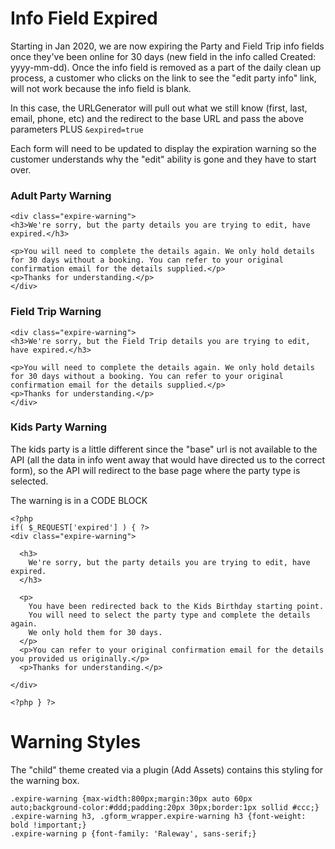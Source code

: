# Info Field Expired
Starting in Jan 2020, we are now expiring the Party and Field Trip info fields once they've been online for 30 days (new field in the info called Created: yyyy-mm-dd). Once the info field is removed as a part of the daily clean up process, a customer who clicks on the link to see the "edit party info" link, will not work because the info field is blank. 

In this case, the URLGenerator will pull out what we still know (first, last, email, phone, etc) and the redirect to the base URL and pass the above parameters PLUS `&expired=true`

Each form will need to be updated to display the expiration warning so the customer understands why the "edit" ability is gone and they have to start over. 

### Adult Party Warning
```
<div class="expire-warning">
<h3>We're sorry, but the party details you are trying to edit, have expired.</h3>

<p>You will need to complete the details again. We only hold details for 30 days without a booking. You can refer to your original confirmation email for the details supplied.</p>
<p>Thanks for understanding.</p>
</div>
```

### Field Trip Warning
```
<div class="expire-warning">
<h3>We're sorry, but the Field Trip details you are trying to edit, have expired.</h3>

<p>You will need to complete the details again. We only hold details for 30 days without a booking. You can refer to your original confirmation email for the details supplied.</p>
<p>Thanks for understanding.</p>
</div>
```

### Kids Party Warning
The kids party is a little different since the "base" url is not available to the API (all the data in info went away that would have directed us to the correct form), so the API will redirect to the base page where the party type is selected. 

The warning is in a CODE BLOCK
```
<?php
if( $_REQUEST['expired'] ) { ?>
<div class="expire-warning">

  <h3>
  	We're sorry, but the party details you are trying to edit, have expired.
  </h3>

  <p>
    You have been redirected back to the Kids Birthday starting point. 
    You will need to select the party type and complete the details again. 
    We only hold them for 30 days.
  </p>
  <p>You can refer to your original confirmation email for the details you provided us originally.</p>
  <p>Thanks for understanding.</p>
  
</div>

<?php } ?>
```

# Warning Styles
The "child" theme created via a plugin (Add Assets) contains this styling for the warning box.  
```
.expire-warning {max-width:800px;margin:30px auto 60px auto;background-color:#ddd;padding:20px 30px;border:1px sollid #ccc;}
.expire-warning h3, .gform_wrapper.expire-warning h3 {font-weight: bold !important;}
.expire-warning p {font-family: 'Raleway', sans-serif;}

```
